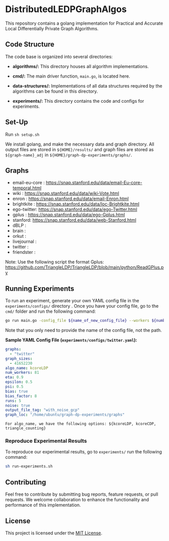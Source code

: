 # DistributedLEDPGraphAlgos

This repository contains a golang implementation for Practical and Accurate Local Differentially Private Graph Algorithms.

## Code Structure

The code base is organized into several directories:

- **algorithms/:** This directory houses all algorithm implementations.

- **cmd/:** The main driver function, `main.go`, is located here.

- **data-structures/:** Implementations of all data structures required by the algorithms can be found in this directory.

- **experiments/:** This directory contains the code and configs for experiments.

## Set-Up

Run `sh setup.sh`

We install golang, and make the necessary data and graph directory. All output files are stored in `${HOME}/results/` and graph files are stored as `${graph-name}_adj` in `${HOME}/graph-dp-experiments/graphs/`.

## Graphs
- email-eu-core : https://snap.stanford.edu/data/email-Eu-core-temporal.html
- wiki : https://snap.stanford.edu/data/wiki-Vote.html
- enron : https://snap.stanford.edu/data/email-Enron.html
- brightkite : https://snap.stanford.edu/data/loc-Brightkite.html
- ego-twitter: https://snap.stanford.edu/data/ego-Twitter.html
- gplus : https://snap.stanford.edu/data/ego-Gplus.html
- stanford: https://snap.stanford.edu/data/web-Stanford.html
- dBLP :
- brain : 
- orkut : 
- livejournal :
- twitter :
- friendster : 

Note: Use the following script the format Gplus: https://github.com/TriangleLDP/TriangleLDP/blob/main/python/ReadGPlus.py

## Running Experiments

To run an experiment, generate your own YAML config file in the `experiments/configs/` directory . Once you have your config file, go to the `cmd/` folder and run the following command:

```bash
go run main.go -config_file ${name_of_new_config_file} --workers ${number of workers}
```

Note that you only need to provide the name of the config file, not the path.


**Sample YAML Config File (`experiments/configs/twitter.yaml`):**

```yaml
graphs:
  - "twitter"
graph_sizes:
  - 41652230
algo_name: kcoreLDP 
num_workers: 81
eta: 0.9
epsilon: 0.5
psi: 0.5
bias: true
bias_factor: 8
runs: 5
noise: true
output_file_tag: "with_noise_gcp"
graph_loc: "/home/ubuntu/graph-dp-experiments/graphs"
```

`For algo_name, we have the following options: ${kcoreLDP, kcoreCDP, triangle_counting}`

### Reproduce Experimental Results

To reproduce our experimental results, go to `experiments/` run the following command:

```bash
sh run-experiments.sh
```

## Contributing

Feel free to contribute by submitting bug reports, feature requests, or pull requests. We welcome collaboration to enhance the functionality and performance of this implementation.

## License

This project is licensed under the [MIT License](LICENSE).
